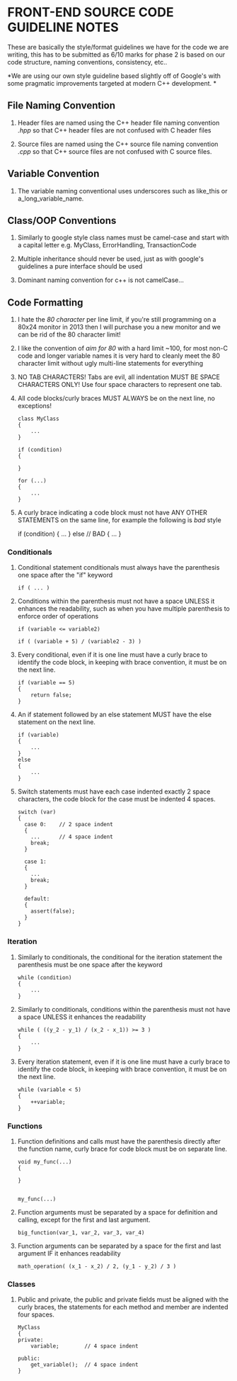 FRONT-END SOURCE CODE GUIDELINE NOTES
========================================

These are basically the style/format guidelines we have for the code we are writing, this
has to be submitted as 6/10 marks for phase 2 is based on our code structure, naming conventions,
consistency, etc..


*We are using our own style guideline based slightly off of Google's with some pragmatic improvements
targeted at modern C++ development. *


File Naming Convention
-----------------------

1.  Header files are named using the C++ header file naming convention *.hpp* so that
    C++ header files are not confused with C header files

2.  Source files are named using the C++ source file naming convention *.cpp* so that
    C++ source files are not confused with C source files.


Variable Convention
-----------------------

1.  The variable naming conventional uses underscores such as like_this or
    a_long_variable_name.


Class/OOP Conventions
------------------------

1.  Similarly to google style class names must be camel-case and start with a capital letter
    e.g. MyClass, ErrorHandling, TransactionCode

2.  Multiple inheritance should never be used, just as with google's guidelines a pure interface
    should be used

3.  Dominant naming convention for c++ is not camelCase...


Code Formatting
----------------

1.  I hate the *80 character* per line limit, if you're still programming on a 80x24 monitor in 2013 then
    I will purchase you a new monitor and we can be rid of the 80 character limit!

2.  I like the convention of *aim for 80* with a hard limit ~100, for most non-C code and longer variable names
    it is very hard to cleanly meet the 80 character limit without ugly multi-line statements for everything

3.  NO TAB CHARACTERS! Tabs are evil, all indentation MUST BE SPACE CHARACTERS ONLY! Use four space characters to
    represent one tab.

4.  All code blocks/curly braces MUST ALWAYS be on the next line, no exceptions!

        class MyClass
        {
            ...
        }

        if (condition)
        {

        }

        for (...)
        {
            ...
        }

5.  A curly brace indicating a code block must not have ANY OTHER STATEMENTS on the same line, for example
    the following is *bad* style

    if (condition)
    {
        ...
    } else          // BAD
    {
        ...
    }


### Conditionals

1.  Conditional statement conditionals must always have the parenthesis one space after the "if" keyword

        if ( ... )

2.  Conditions within the parenthesis must not have a space UNLESS it enhances the readability, such as
    when you have multiple parenthesis to enforce order of operations

        if (variable <= variable2)

        if ( (variable + 5) / (variable2 - 3) )

3.  Every conditional, even if it is one line must have a curly brace to identify the code block, in keeping
    with brace convention, it must be on the next line.

        if (variable == 5)
        {
            return false;
        }

4.  An if statement followed by an else statement MUST have the else statement on the next line.

        if (variable)
        {
            ...
        }
        else
        {
            ...
        }

5.  Switch statements must have each case indented exactly 2 space characters, the code block for the case
    must be indented 4 spaces.

        switch (var)
        {
          case 0:    // 2 space indent
          {  
            ...      // 4 space indent
            break;
          }
          
          case 1:
          {
            ...
            break;
          }
          
          default: 
          {
            assert(false);
          }
        }


### Iteration

1.  Similarly to conditionals, the conditional for the iteration statement the parenthesis must be 
    one space after the keyword

        while (condition)
        {
            ...
        }

2.  Similarly to conditionals, conditions within the parenthesis must not have a space UNLESS it 
    enhances the readability

        while ( ((y_2 - y_1) / (x_2 - x_1)) >= 3 )
        {
            ...
        }

3.  Every iteration statement, even if it is one line must have a curly brace to identify the code block, 
    in keeping with brace convention, it must be on the next line.

        while (variable < 5)
        {
            ++variable;
        }
    

### Functions

1.  Function definitions and calls must have the parenthesis directly after the function name, curly 
    brace for code block must be on separate line. 

        void my_func(...)
        {

        }


        my_func(...)

2.  Function arguments must be separated by a space for definition and calling, except for the first
    and last argument.

        big_function(var_1, var_2, var_3, var_4)

3.  Function arguments can be separated by a space for the first and last argument IF it enhances readability

        math_operation( (x_1 - x_2) / 2, (y_1 - y_2) / 3 )


### Classes

1.  Public and private, the public and private fields must be aligned with the curly braces, the statements
    for each method and member are indented four spaces.


        MyClass
        {
        private:
            variable;        // 4 space indent

        public:
            get_variable();  // 4 space indent
        }
